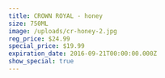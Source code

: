 ```yaml
---
title: CROWN ROYAL - honey
size: 750ML
image: /uploads/cr-honey-2.jpg
reg_price: $24.99
special_price: $19.99
expiration_date: 2016-09-21T00:00:00.000Z
show_special: true
---
```



